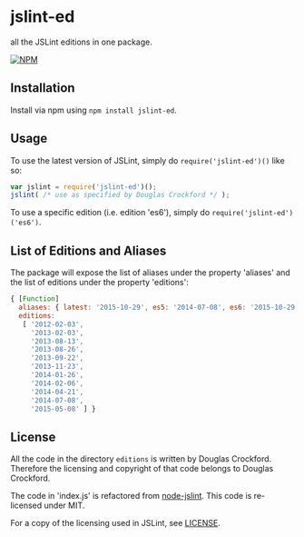 # jslint-ed

all the JSLint editions in one package.

[![NPM](https://nodei.co/npm/jslint-ed.png?downloads=true&downloadRank=true&stars=true)](https://nodei.co/npm/jslint-ed/)

## Installation

Install via npm using `npm install jslint-ed`.

## Usage

To use the latest version of JSLint, simply do `require('jslint-ed')()` like so:

```javascript
var jslint = require('jslint-ed')();
jslint( /* use as specified by Douglas Crockford */ );
```

To use a specific edition (i.e. edition 'es6'), simply do `require('jslint-ed')('es6')`.

## List of Editions and Aliases

The package will expose the list of aliases under the property 'aliases' and the list of
editions under the property 'editions':

```javascript
{ [Function]
  aliases: { latest: '2015-10-29', es5: '2014-07-08', es6: '2015-10-29' },
  editions: 
   [ '2012-02-03',
     '2013-02-03',
     '2013-08-13',
     '2013-08-26',
     '2013-09-22',
     '2013-11-23',
     '2014-01-26',
     '2014-02-06',
     '2014-04-21',
     '2014-07-08',
     '2015-05-08' ] }
```

## License

All the code in the directory `editions` is written by Douglas Crockford. Therefore the
licensing and copyright of that code belongs to Douglas Crockford.

The code in 'index.js' is refactored from [node-jslint](https://github.com/reid/node-jslint).
This code is re-licensed under MIT.

For a copy of the licensing used in JSLint, see [LICENSE](LICENSE).
